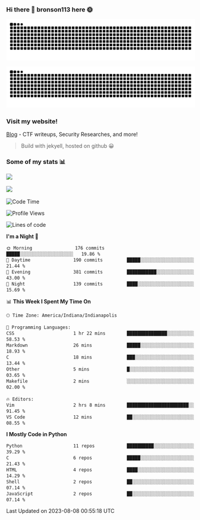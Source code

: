 ### Hi there 👋 bronson113 here 🌞
<div align="center">

![GitHub Snake Light](https://raw.githubusercontent.com/bronson113/bronson113/snake/github-snake.svg#gh-light-mode-only)

![GitHub Snake dark](https://raw.githubusercontent.com/bronson113/bronson113/snake/github-snake-dark.svg#gh-dark-mode-only)

</div>

### Visit my website!
[Blog](https://bronson113.github.io/) - CTF writeups, Security Researches, and more! 

> Build with jekyell, hosted on github 😀

### Some of my stats 📊
![](https://github-readme-stats-sigma-five.vercel.app/api?username=bronson113&theme=transparent&show_icons=true)

![](https://github-readme-stats-sigma-five.vercel.app/api/top-langs/?username=bronson113&theme=transparent&layout=compact&card_width=445)



<!--START_SECTION:waka-->
![Code Time](http://img.shields.io/badge/Code%20Time-299%20hrs%2022%20mins-blue)

![Profile Views](http://img.shields.io/badge/Profile%20Views-0-blue)

![Lines of code](https://img.shields.io/badge/From%20Hello%20World%20I%27ve%20Written-7.2%20million%20lines%20of%20code-blue)

**I'm a Night 🦉** 

```text
🌞 Morning                176 commits         █████░░░░░░░░░░░░░░░░░░░░   19.86 % 
🌆 Daytime                190 commits         █████░░░░░░░░░░░░░░░░░░░░   21.44 % 
🌃 Evening                381 commits         ███████████░░░░░░░░░░░░░░   43.00 % 
🌙 Night                  139 commits         ████░░░░░░░░░░░░░░░░░░░░░   15.69 % 
```


📊 **This Week I Spent My Time On** 

```text
🕑︎ Time Zone: America/Indiana/Indianapolis

💬 Programming Languages: 
CSS                      1 hr 22 mins        ███████████████░░░░░░░░░░   58.53 % 
Markdown                 26 mins             █████░░░░░░░░░░░░░░░░░░░░   18.93 % 
C                        18 mins             ███░░░░░░░░░░░░░░░░░░░░░░   13.44 % 
Other                    5 mins              █░░░░░░░░░░░░░░░░░░░░░░░░   03.65 % 
Makefile                 2 mins              ░░░░░░░░░░░░░░░░░░░░░░░░░   02.00 % 

🔥 Editors: 
Vim                      2 hrs 8 mins        ███████████████████████░░   91.45 % 
VS Code                  12 mins             ██░░░░░░░░░░░░░░░░░░░░░░░   08.55 % 
```

**I Mostly Code in Python** 

```text
Python                   11 repos            ██████████░░░░░░░░░░░░░░░   39.29 % 
C                        6 repos             █████░░░░░░░░░░░░░░░░░░░░   21.43 % 
HTML                     4 repos             ████░░░░░░░░░░░░░░░░░░░░░   14.29 % 
Shell                    2 repos             ██░░░░░░░░░░░░░░░░░░░░░░░   07.14 % 
JavaScript               2 repos             ██░░░░░░░░░░░░░░░░░░░░░░░   07.14 % 
```




 Last Updated on 2023-08-08 00:55:18 UTC
<!--END_SECTION:waka-->
